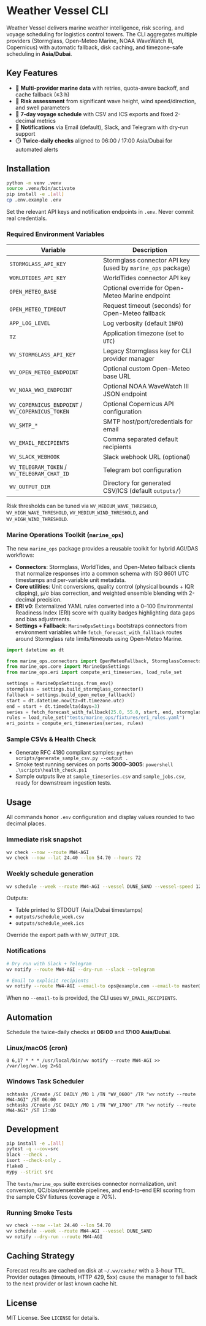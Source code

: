 # Weather Vessel CLI

Weather Vessel delivers marine weather intelligence, risk scoring, and voyage scheduling for logistics control towers. The CLI aggregates multiple providers (Stormglass, Open-Meteo Marine, NOAA WaveWatch III, Copernicus) with automatic fallback, disk caching, and timezone-safe scheduling in **Asia/Dubai**.

## Key Features

- 🌊 **Multi-provider marine data** with retries, quota-aware backoff, and cache fallback (≤3 h)
- 🧭 **Risk assessment** from significant wave height, wind speed/direction, and swell parameters
- 📅 **7-day voyage schedule** with CSV and ICS exports and fixed 2-decimal metrics
- 📣 **Notifications** via Email (default), Slack, and Telegram with dry-run support
- ⏱️ **Twice-daily checks** aligned to 06:00 / 17:00 Asia/Dubai for automated alerts

## Installation

```bash
python -m venv .venv
source .venv/bin/activate
pip install -e .[all]
cp .env.example .env
```

Set the relevant API keys and notification endpoints in `.env`. Never commit real credentials.

### Required Environment Variables

| Variable | Description |
| --- | --- |
| `STORMGLASS_API_KEY` | Stormglass connector API key (used by `marine_ops` package) |
| `WORLDTIDES_API_KEY` | WorldTides connector API key |
| `OPEN_METEO_BASE` | Optional override for Open-Meteo Marine endpoint |
| `OPEN_METEO_TIMEOUT` | Request timeout (seconds) for Open-Meteo fallback |
| `APP_LOG_LEVEL` | Log verbosity (default `INFO`) |
| `TZ` | Application timezone (set to `UTC`) |
| `WV_STORMGLASS_API_KEY` | Legacy Stormglass key for CLI provider manager |
| `WV_OPEN_METEO_ENDPOINT` | Optional custom Open-Meteo base URL |
| `WV_NOAA_WW3_ENDPOINT` | Optional NOAA WaveWatch III JSON endpoint |
| `WV_COPERNICUS_ENDPOINT` / `WV_COPERNICUS_TOKEN` | Optional Copernicus API configuration |
| `WV_SMTP_*` | SMTP host/port/credentials for email |
| `WV_EMAIL_RECIPIENTS` | Comma separated default recipients |
| `WV_SLACK_WEBHOOK` | Slack webhook URL (optional) |
| `WV_TELEGRAM_TOKEN` / `WV_TELEGRAM_CHAT_ID` | Telegram bot configuration |
| `WV_OUTPUT_DIR` | Directory for generated CSV/ICS (default `outputs/`) |

Risk thresholds can be tuned via `WV_MEDIUM_WAVE_THRESHOLD`, `WV_HIGH_WAVE_THRESHOLD`, `WV_MEDIUM_WIND_THRESHOLD`, and `WV_HIGH_WIND_THRESHOLD`.

### Marine Operations Toolkit (`marine_ops`)

The new `marine_ops` package provides a reusable toolkit for hybrid AGI/DAS workflows:

- **Connectors**: Stormglass, WorldTides, and Open-Meteo fallback clients that normalize responses into a common schema with ISO 8601 UTC timestamps and per-variable unit metadata.
- **Core utilities**: Unit conversions, quality control (physical bounds + IQR clipping), μ/σ bias correction, and weighted ensemble blending with 2-decimal precision.
- **ERI v0**: Externalized YAML rules converted into a 0–100 Environmental Readiness Index (ERI) score with quality badges highlighting data gaps and bias adjustments.
- **Settings + Fallback**: `MarineOpsSettings` bootstraps connectors from environment variables while `fetch_forecast_with_fallback` routes around Stormglass rate limits/timeouts using Open-Meteo Marine.

```python
import datetime as dt

from marine_ops.connectors import OpenMeteoFallback, StormglassConnector, fetch_forecast_with_fallback
from marine_ops.core import MarineOpsSettings
from marine_ops.eri import compute_eri_timeseries, load_rule_set

settings = MarineOpsSettings.from_env()
stormglass = settings.build_stormglass_connector()
fallback = settings.build_open_meteo_fallback()
start = dt.datetime.now(tz=dt.timezone.utc)
end = start + dt.timedelta(days=3)
series = fetch_forecast_with_fallback(25.0, 55.0, start, end, stormglass, fallback)
rules = load_rule_set("tests/marine_ops/fixtures/eri_rules.yaml")
eri_points = compute_eri_timeseries(series, rules)
```

### Sample CSVs & Health Check

- Generate RFC 4180 compliant samples: `python scripts/generate_sample_csv.py --output .`
- Smoke test running services on ports **3000–3005**: `powershell .\scripts\health_check.ps1`
- Sample outputs live at `sample_timeseries.csv` and `sample_jobs.csv`, ready for downstream ingestion tests.

## Usage

All commands honor `.env` configuration and display values rounded to two decimal places.

### Immediate risk snapshot

```bash
wv check --now --route MW4-AGI
wv check --now --lat 24.40 --lon 54.70 --hours 72
```

### Weekly schedule generation

```bash
wv schedule --week --route MW4-AGI --vessel DUNE_SAND --vessel-speed 12 --route-distance 120 --cargo-hs-limit 2.5
```

Outputs:

- Table printed to STDOUT (Asia/Dubai timestamps)
- `outputs/schedule_week.csv`
- `outputs/schedule_week.ics`

Override the export path with `WV_OUTPUT_DIR`.

### Notifications

```bash
# Dry run with Slack + Telegram
wv notify --route MW4-AGI --dry-run --slack --telegram

# Email to explicit recipients
wv notify --route MW4-AGI --email-to ops@example.com --email-to master@vessel.local
```

When no `--email-to` is provided, the CLI uses `WV_EMAIL_RECIPIENTS`.

## Automation

Schedule the twice-daily checks at **06:00** and **17:00 Asia/Dubai**.

### Linux/macOS (cron)

```
0 6,17 * * * /usr/local/bin/wv notify --route MW4-AGI >> /var/log/wv.log 2>&1
```

### Windows Task Scheduler

```
schtasks /Create /SC DAILY /MO 1 /TN "WV_0600" /TR "wv notify --route MW4-AGI" /ST 06:00
schtasks /Create /SC DAILY /MO 1 /TN "WV_1700" /TR "wv notify --route MW4-AGI" /ST 17:00
```

## Development

```bash
pip install -e .[all]
pytest -q --cov=src
black --check .
isort --check-only .
flake8 .
mypy --strict src
```

The `tests/marine_ops` suite exercises connector normalization, unit conversion, QC/bias/ensemble pipelines, and end-to-end ERI scoring from the sample CSV fixtures (coverage ≥ 70%).

### Running Smoke Tests

```bash
wv check --now --lat 24.40 --lon 54.70
wv schedule --week --route MW4-AGI --vessel DUNE_SAND
wv notify --dry-run --route MW4-AGI
```

## Caching Strategy

Forecast results are cached on disk at `~/.wv/cache/` with a 3-hour TTL. Provider outages (timeouts, HTTP 429, 5xx) cause the manager to fall back to the next provider or last known cache hit.

## License

MIT License. See `LICENSE` for details.
